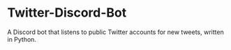 # Twitter-Discord-Bot
A Discord bot that listens to public Twitter accounts for new tweets, written in Python.
